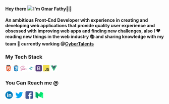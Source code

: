 <h4> Hey there <img src="https://github.com/TheDudeThatCode/TheDudeThatCode/blob/master/Assets/Hi.gif" width="29px"> I'm Omar Fathy👨‍💻<h4>
 
#### An ambitious Front-End Developer with experience in creating and developing web applications that provide quality user experience and obsessed with improving web apps and finding new challenges, also I ❤️ reading new things in the web industry 📚 and sharing knowledge with my team 💬 currently working @[CyberTalents](https://cybertalents.com) 

### My Tech Stack
<code><img height="20" src="https://raw.githubusercontent.com/github/explore/80688e429a7d4ef2fca1e82350fe8e3517d3494d/topics/html/html.png"></code>
<code><img height="20" src="https://raw.githubusercontent.com/github/explore/80688e429a7d4ef2fca1e82350fe8e3517d3494d/topics/css/css.png"></code>
<code><img height="20" src="https://raw.githubusercontent.com/github/explore/80688e429a7d4ef2fca1e82350fe8e3517d3494d/topics/sass/sass.png"></code>
<code><img height="20" src="https://raw.githubusercontent.com/github/explore/80688e429a7d4ef2fca1e82350fe8e3517d3494d/topics/tailwind/tailwind.png"></code>
<code><img height="20" src="https://raw.githubusercontent.com/github/explore/80688e429a7d4ef2fca1e82350fe8e3517d3494d/topics/bootstrap/bootstrap.png"></code>
<code><img height="20" src="https://raw.githubusercontent.com/github/explore/80688e429a7d4ef2fca1e82350fe8e3517d3494d/topics/javascript/javascript.png"></code>
<code><img height="20" src="https://raw.githubusercontent.com/github/explore/80688e429a7d4ef2fca1e82350fe8e3517d3494d/topics/vue/vue.png"></code>

### You Can Reach me @
[![LinkedIn](https://github.com/OmarMFathy219/OmarMFathy219/blob/master/linkedin.png)](https://www.linkedin.com/in/omarmfathy219)&nbsp; [![Twitter](https://github.com/OmarMFathy219/OmarMFathy219/blob/master/twitter.png)](https://twitter.com/OmarMFathy219)&nbsp;&nbsp;[![Facebook](https://github.com/OmarMFathy219/OmarMFathy219/blob/master/facebook.png)](https://www.facebook.com/OmarMFathy219/)&nbsp;&nbsp;[![Medium](https://github.com/OmarMFathy219/OmarMFathy219/blob/master/medium.png)](https://www.medium.com/@omarmfathy219)
